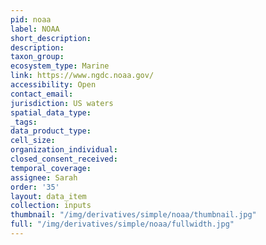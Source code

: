 ```yaml
---
pid: noaa
label: NOAA
short_description: 
description: 
taxon_group: 
ecosystem_type: Marine
link: https://www.ngdc.noaa.gov/
accessibility: Open
contact_email: 
jurisdiction: US waters
spatial_data_type: 
_tags: 
data_product_type: 
cell_size: 
organization_individual: 
closed_consent_received: 
temporal_coverage: 
assignee: Sarah
order: '35'
layout: data_item
collection: inputs
thumbnail: "/img/derivatives/simple/noaa/thumbnail.jpg"
full: "/img/derivatives/simple/noaa/fullwidth.jpg"
---
```

